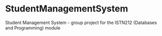 # StudentManagementSystem
Student Management System - group project for the ISTN212 (Databases and Programming) module
